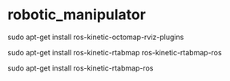 # robotic_manipulator

sudo apt-get install ros-kinetic-octomap-rviz-plugins

sudo apt-get install ros-kinetic-rtabmap ros-kinetic-rtabmap-ros

sudo apt-get install ros-kinetic-rtabmap-ros


